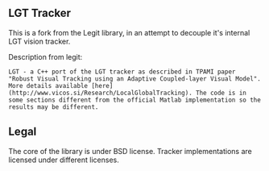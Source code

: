 LGT Tracker
-----------
This is a fork from the Legit library, in an attempt to decouple it's internal LGT vision tracker.

Description from legit:

    LGT - a C++ port of the LGT tracker as described in TPAMI paper "Robust Visual Tracking using an Adaptive Coupled-layer Visual Model". More details available [here](http://www.vicos.si/Research/LocalGlobalTracking). The code is in some sections different from the official Matlab implementation so the results may be different.

Legal
-----
The core of the library is under BSD license. Tracker implementations are licensed under different licenses.
